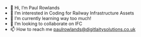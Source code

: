 - 👋 Hi, I’m Paul Rowlands
- 👀 I’m interested in Coding for Railway Infrastructure Assets
- 🌱 I’m currently learning way too much!
- 💞️ I’m looking to collaborate on IFC
- 📫 How to reach me paulrowlands@digitlaitysolutions.co.uk

<!---
DigitalitySolutions/DigitalitySolutions is a ✨ special ✨ repository because its `README.md` (this file) appears on your GitHub profile.
You can click the Preview link to take a look at your changes.
--->
